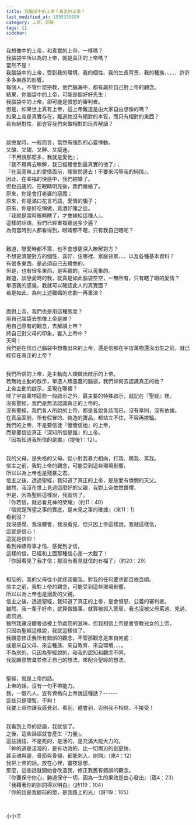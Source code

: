 ```yaml
---
title: 我腦袋中的上帝？真正的上帝？
last_modified_at: 1595335959
category: 上帝、耶穌
tags: []
sidebar: 
---
```


<p>我想像中的上帝，和真實的上帝，一樣嗎？<br/>
我腦袋中所以為的上帝，就是真正的上帝嗎？<br/>
當然不是！<br/>
我腦袋中的上帝，受到我的環境、我的個性、我的生長背景、我的種族、、、、、許許多多東西的影響。<br/>
每個人，不管什麼宗教，他們腦海中，都有屬於自己對上帝的觀念。<br/>
結果，你腦袋中的上帝，可能是個好好先生；<br/>
我腦袋中的上帝，卻可能是憤怒的審判者。<br/>
但是，如果世上真有上帝，這上帝難道是由大家自由想像的嗎？<br/>
如果上帝是真實存在，難道祂沒有絕對的本質，而只有相對的東西？<br/>
若有絕對性，那豈容我們來做相對的玩弄解讀？</p>
<p><br/>
談戀愛時，一般而言，當然有強烈的心靈悸動。<br/>
又酸、又甜、又醉、又癡迷。<br/>
『不用說那麼多，我就是愛他』；<br/>
『我不用再去瞭解，我已經體會到最真實的他了』；<br/>
『在至高無上的愛情面前，理智閃邊去！不要來污辱我的純情』。<br/>
因此，在幸福的快感中，我們結婚了。<br/>
但也迅速的，在眼睛明亮後，我們離婚了。<br/>
原來，你是會打老婆的惡魔；<br/>
原來，你是滿口花言巧語，愛情的騙子；<br/>
原來，你是好吃懶做，貪酒好賭之徒。<br/>
『我就是當時眼睛瞎了，才會嫁給這種人』。<br/>
這樣的話語，我們已經重複聽過多少遍？<br/>
為何當時別人都看得到，眼睛都不瞎，只有我自己瞎呢？</p>
<p><br/>
難道，戀愛時都不需、也不會想更深入瞭解對方？<br/>
不想更清楚對方的個性、喜好、住哪裡、家庭背景、、、以及各種基本資料？<br/>
有很多東西，是必須自己去體會的。<br/>
但是，也有很多東西，是客觀的，可以蒐集的。<br/>
難道，談戀愛時的我，就真是如此腦袋空空，一無所有，只有瞎了眼的愛情？<br/>
單憑我的感覺，我就可以確認此人的真實面？<br/>
若是如此，為何上述離婚的悲劇一再重演？</p>
<p><br/>
面對上帝，我們也是用這種態度？<br/>
用自己腦袋去想像上帝是誰？<br/>
用自己原有的觀念，去解讀上帝？<br/>
將自己對父母的印象，套入上帝中？<br/>
天啊！<br/>
我們是在信自己腦袋中想像出來的上帝，還是信那在宇宙萬物還沒出生之前，就已經存在真正的上帝？</p>
<p><br/>
我們所信的上帝，是主動向人類做出啟示的上帝。<br/>
若無祂主動的啟示，單憑人類愚蠢的腦袋，我們如何去認識真正的祂？<br/>
上帝主動的啟示，呈現在哪裡？<br/>
除了宇宙萬物這些一般啟示之外，最主要的特殊啟示，就記在『聖經』裡。<br/>
沒有聖經，我們是無法認識真正的上帝的。<br/>
沒有聖經，我們各人所說的上帝，都是各說各話而已，沒有準則，沒有依據。<br/>
在真品面前，所有假冒的、偽造的贗品，都站立不住，不容再欺騙。<br/>
我們的上帝，不是要信徒『傻傻信祂』的上帝，<br/>
而是要信徒真正『深知所信是誰』的上帝。<br/>
『因為知道我所信的是誰』（提後1：12）。</p>
<p><br/>
我的父母，是失格的父母。從小對我暴力相向，打我、踢我、罵我。<br/>
信主之前，我對上帝的觀念，可能受到這些環境影響，<br/>
所以以為上帝也是殘暴之君。<br/>
信主之後，透過聖經，我知道了真正的上帝，是慈愛有憐憫的天父。<br/>
雖然，我沒在世上見過這麼好的父親，我對上帝依然畏懼，<br/>
但是，因為聖經這樣說，我就信了。<br/>
『你若信，就必看見神的榮耀』（約11：40）<br/>
『信就是所望之事的實底，是未見之事的確據』（來11：1）<br/>
看到沒？<br/>
我沒感覺、我沒體會、我沒看見，但只因上帝這樣說，我就這樣信，<br/>
這就是信心！<br/>
這就是信仰！<br/>
看到神蹟奇事才信、感覺到才信，<br/>
這樣的信，已經和上面那種信心差一大截了！<br/>
『你因看見了我才信；那沒有看見就信的有福了』（約20：29）</p>
<p><br/>
相反的，我的父母從小就疼我寵我，對我的任何要求都百依百順。<br/>
信主之前，我對上帝的觀念，可能受到這些環境影響，<br/>
所以以為上帝也是溺愛的父親。<br/>
信主之後，透過聖經，我知道了真正的上帝，是會憤怒、公義的審判者。<br/>
雖然，我一輩子好命，就算做錯事，就算被抓入警局，我也沒被父母罵過、兇過、處罰過。<br/>
雖然我還沒體會過被上帝處罰的滋味，但我相信上帝是會管教兒女的上帝。<br/>
只因為聖經這樣說，我就這樣信了。<br/>
我願意修正我所有錯誤的觀念，不管那觀念是來自何處：<br/>
或是來自父母、來自種族、來自教育、來自環境、、、。<br/>
不為別的，只因為聖經說的，和我的認知和觀念不同，<br/>
我就願意放棄並修正自己的想法，來配合聖經的想法。</p>
<p><br/>
聖經，就是上帝的話。<br/>
上帝的話，沒有一句不帶能力。<br/>
我，一個凡人，豈有資格向上帝說這種話？------<br/>
這些只是理智，不夠！<br/>
我要上帝你讓我感覺到、看到、體會到，否則我不相信，不接受！</p>
<p><br/>
我看到上帝的話語，我就信了。<br/>
之後，這些話語就會產生『力量』。<br/>
這些話語，不是死的，是活的，是充滿大能大力的。<br/>
『神的道是活潑的，是有功效的，比一切兩刃的劍更快，<br/>
甚至魂與靈，骨節與骨髓，都能刺入、剖開』（來4：12）<br/>
我把上帝的話，放在心裡，晝夜思想，<br/>
那麼，這些話就開始會改造我，修正我舊有錯誤的觀念。<br/>
『你要保守你心，勝過保守一切，因為一生的果效是由心發出』（箴4：23）<br/>
『我藉著你的訓詞得以明白』（詩119：104）<br/>
『你的話是我腳前的燈，是我路上的光』（詩119：105）</p>
<p> </p>
<p>小小羊</p>
